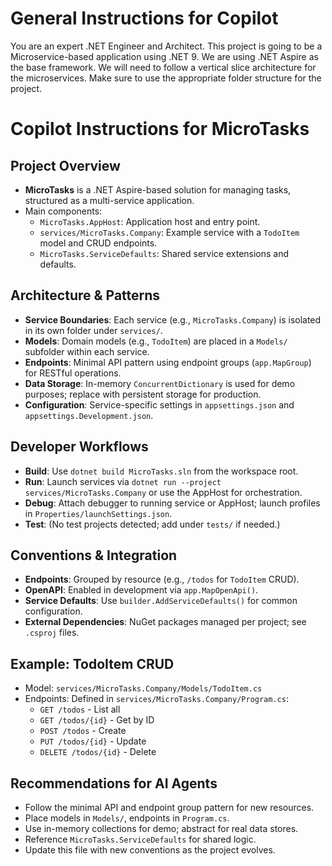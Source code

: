# General Instructions for Copilot

You are an expert .NET Engineer and Architect.
This project is going to be a Microservice-based application using .NET 9.
We are using .NET Aspire as the base framework.
We will need to follow a vertical slice architecture for the microservices.
Make sure to use the appropriate folder structure for the project.

# Copilot Instructions for MicroTasks

## Project Overview

- **MicroTasks** is a .NET Aspire-based solution for managing tasks, structured as a multi-service application.
- Main components:
  - `MicroTasks.AppHost`: Application host and entry point.
  - `services/MicroTasks.Company`: Example service with a `TodoItem` model and CRUD endpoints.
  - `MicroTasks.ServiceDefaults`: Shared service extensions and defaults.

## Architecture & Patterns

- **Service Boundaries**: Each service (e.g., `MicroTasks.Company`) is isolated in its own folder under `services/`.
- **Models**: Domain models (e.g., `TodoItem`) are placed in a `Models/` subfolder within each service.
- **Endpoints**: Minimal API pattern using endpoint groups (`app.MapGroup`) for RESTful operations.
- **Data Storage**: In-memory `ConcurrentDictionary` is used for demo purposes; replace with persistent storage for production.
- **Configuration**: Service-specific settings in `appsettings.json` and `appsettings.Development.json`.

## Developer Workflows

- **Build**: Use `dotnet build MicroTasks.sln` from the workspace root.
- **Run**: Launch services via `dotnet run --project services/MicroTasks.Company` or use the AppHost for orchestration.
- **Debug**: Attach debugger to running service or AppHost; launch profiles in `Properties/launchSettings.json`.
- **Test**: (No test projects detected; add under `tests/` if needed.)

## Conventions & Integration

- **Endpoints**: Grouped by resource (e.g., `/todos` for `TodoItem` CRUD).
- **OpenAPI**: Enabled in development via `app.MapOpenApi()`.
- **Service Defaults**: Use `builder.AddServiceDefaults()` for common configuration.
- **External Dependencies**: NuGet packages managed per project; see `.csproj` files.

## Example: TodoItem CRUD

- Model: `services/MicroTasks.Company/Models/TodoItem.cs`
- Endpoints: Defined in `services/MicroTasks.Company/Program.cs`:
  - `GET /todos` - List all
  - `GET /todos/{id}` - Get by ID
  - `POST /todos` - Create
  - `PUT /todos/{id}` - Update
  - `DELETE /todos/{id}` - Delete

## Recommendations for AI Agents

- Follow the minimal API and endpoint group pattern for new resources.
- Place models in `Models/`, endpoints in `Program.cs`.
- Use in-memory collections for demo; abstract for real data stores.
- Reference `MicroTasks.ServiceDefaults` for shared logic.
- Update this file with new conventions as the project evolves.
